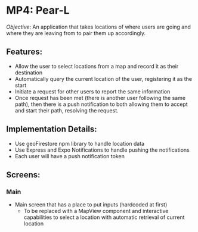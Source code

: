 # MP4: Pear-L

_Objective_: An application that takes locations of where users are going and where they are leaving from to pair them up accordingly.

## Features:
* Allow the user to select locations from a map and record it as their destination
* Automatically query the current location of the user, registering it as the start
* Initiate a request for other users to report the same information
* Once request has been met (there is another user following the same path), then there is a push notification to both allowing them to accept and start their path, resolving the request.

## Implementation Details:
* Use geoFirestore npm library to handle location data
* Use Express and Expo Notifications to handle pushing the notifications
* Each user will have a push notification token

## Screens:
### Main
* Main screen that has a place to put inputs (hardcoded at first)
    * To be replaced with a MapView component and interactive capabilities to select a location with automatic retrieval of current location

